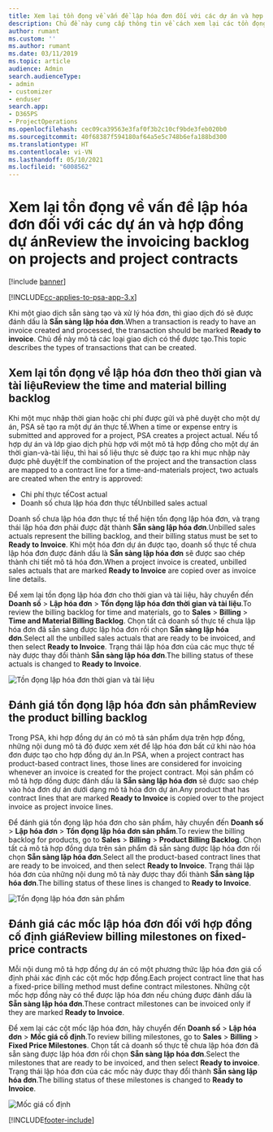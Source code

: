 ```yaml
---
title: Xem lại tồn đọng về vấn đề lập hóa đơn đối với các dự án và hợp đồng dự án
description: Chủ đề này cung cấp thông tin về cách xem lại các tồn đọng về thời gian, chi phí và sản phẩm, cũng như cách đánh dấu các mục này là sẵn sàng để lập hóa đơn.
author: rumant
ms.custom: ''
ms.author: rumant
ms.date: 03/11/2019
ms.topic: article
audience: Admin
search.audienceType:
- admin
- customizer
- enduser
search.app:
- D365PS
- ProjectOperations
ms.openlocfilehash: cec09ca39563e3faf0f3b2c10cf9bde3feb020b0
ms.sourcegitcommit: 40f68387f594180af64a5e5c748b6efa188bd300
ms.translationtype: HT
ms.contentlocale: vi-VN
ms.lasthandoff: 05/10/2021
ms.locfileid: "6008562"
---
```

# <a name="review-the-invoicing-backlog-on-projects-and-project-contracts"></a><span data-ttu-id="5dc53-103">Xem lại tồn đọng về vấn đề lập hóa đơn đối với các dự án và hợp đồng dự án</span><span class="sxs-lookup"><span data-stu-id="5dc53-103">Review the invoicing backlog on projects and project contracts</span></span>

[!include [banner](../includes/psa-now-project-operations.md)]

[!INCLUDE[cc-applies-to-psa-app-3.x](../includes/cc-applies-to-psa-app-3x.md)]

<span data-ttu-id="5dc53-104">Khi một giao dịch sẵn sàng tạo và xử lý hóa đơn, thì giao dịch đó sẽ được đánh dấu là **Sẵn sàng lập hóa đơn**.</span><span class="sxs-lookup"><span data-stu-id="5dc53-104">When a transaction is ready to have an invoice created and processed, the transaction should be marked **Ready to invoice**.</span></span> <span data-ttu-id="5dc53-105">Chủ đề này mô tả các loại giao dịch có thể được tạo.</span><span class="sxs-lookup"><span data-stu-id="5dc53-105">This topic describes the types of transactions that can be created.</span></span>

## <a name="review-the-time-and-material-billing-backlog"></a><span data-ttu-id="5dc53-106">Xem lại tồn đọng về lập hóa đơn theo thời gian và tài liệu</span><span class="sxs-lookup"><span data-stu-id="5dc53-106">Review the time and material billing backlog</span></span>

<span data-ttu-id="5dc53-107">Khi một mục nhập thời gian hoặc chi phí được gửi và phê duyệt cho một dự án, PSA sẽ tạo ra một dự án thực tế.</span><span class="sxs-lookup"><span data-stu-id="5dc53-107">When a time or expense entry is submitted and approved for a project, PSA creates a project actual.</span></span> <span data-ttu-id="5dc53-108">Nếu tổ hợp dự án và lớp giao dịch phù hợp với một mô tả hợp đồng cho một dự án thời gian-và-tài liệu, thì hai số liệu thực sẽ được tạo ra khi mục nhập này được phê duyệt:</span><span class="sxs-lookup"><span data-stu-id="5dc53-108">If the combination of the project and the transaction class are mapped to a contract line for a time-and-materials project, two actuals are created when the entry is approved:</span></span>

- <span data-ttu-id="5dc53-109">Chi phí thực tế</span><span class="sxs-lookup"><span data-stu-id="5dc53-109">Cost actual</span></span> 
- <span data-ttu-id="5dc53-110">Doanh số chưa lập hóa đơn thực tế</span><span class="sxs-lookup"><span data-stu-id="5dc53-110">Unbilled sales actual</span></span>

<span data-ttu-id="5dc53-111">Doanh số chưa lập hóa đơn thực tế thể hiện tồn đọng lập hóa đơn, và trạng thái lập hóa đơn phải được đặt thành **Sẵn sàng lập hóa đơn**.</span><span class="sxs-lookup"><span data-stu-id="5dc53-111">Unbilled sales actuals represent the billing backlog, and their billing status must be set to **Ready to Invoice**.</span></span> <span data-ttu-id="5dc53-112">Khi một hóa đơn dự án được tạo, doanh số thực tế chưa lập hóa đơn được đánh dấu là **Sẵn sàng lập hóa đơn** sẽ được sao chép thành chi tiết mô tả hóa đơn.</span><span class="sxs-lookup"><span data-stu-id="5dc53-112">When a project invoice is created, unbilled sales actuals that are marked **Ready to Invoice** are copied over as invoice line details.</span></span>

<span data-ttu-id="5dc53-113">Để xem lại tồn đọng lập hóa đơn cho thời gian và tài liệu, hãy chuyển đến **Doanh số** \> **Lập hóa đơn** \> **Tồn đọng lập hóa đơn thời gian và tài liệu**.</span><span class="sxs-lookup"><span data-stu-id="5dc53-113">To review the billing backlog for time and materials, go to **Sales** \> **Billing** \> **Time and Material Billing Backlog**.</span></span> <span data-ttu-id="5dc53-114">Chọn tất cả doanh số thực tế chưa lập hóa đơn đã sẵn sàng được lập hóa đơn rồi chọn **Sẵn sàng lập hóa đơn**.</span><span class="sxs-lookup"><span data-stu-id="5dc53-114">Select all the unbilled sales actuals that are ready to be invoiced, and then select **Ready to Invoice**.</span></span> <span data-ttu-id="5dc53-115">Trạng thái lập hóa đơn của các mục thực tế này được thay đổi thành **Sẵn sàng lập hóa đơn**.</span><span class="sxs-lookup"><span data-stu-id="5dc53-115">The billing status of these actuals is changed to **Ready to Invoice**.</span></span>

![Tồn đọng lập hóa đơn thời gian và tài liệu](media/TMBacklog.png)

## <a name="review-the-product-billing-backlog"></a><span data-ttu-id="5dc53-117">Đánh giá tồn đọng lập hóa đơn sản phẩm</span><span class="sxs-lookup"><span data-stu-id="5dc53-117">Review the product billing backlog</span></span>

<span data-ttu-id="5dc53-118">Trong PSA, khi hợp đồng dự án có mô tả sản phẩm dựa trên hợp đồng, những nội dung mô tả đó được xem xét để lập hóa đơn bất cứ khi nào hóa đơn được tạo cho hợp đồng dự án.</span><span class="sxs-lookup"><span data-stu-id="5dc53-118">In PSA, when a project contract has product-based contract lines, those lines are considered for invoicing whenever an invoice is created for the project contract.</span></span> <span data-ttu-id="5dc53-119">Mọi sản phẩm có mô tả hợp đồng được đánh dấu là **Sẵn sàng lập hóa đơn** sẽ được sao chép vào hóa đơn dự án dưới dạng mô tả hóa đơn dự án.</span><span class="sxs-lookup"><span data-stu-id="5dc53-119">Any product that has contract lines that are marked **Ready to Invoice** is copied over to the project invoice as project invoice lines.</span></span>

<span data-ttu-id="5dc53-120">Để đánh giá tồn đọng lập hóa đơn cho sản phẩm, hãy chuyển đến **Doanh số** \> **Lập hóa đơn** \> **Tồn đọng lập hóa đơn sản phẩm**.</span><span class="sxs-lookup"><span data-stu-id="5dc53-120">To review the billing backlog for products, go to **Sales** \> **Billing** \> **Product Billing Backlog**.</span></span> <span data-ttu-id="5dc53-121">Chọn tất cả mô tả hợp đồng dựa trên sản phẩm đã sẵn sàng được lập hóa đơn rồi chọn **Sẵn sàng lập hóa đơn**.</span><span class="sxs-lookup"><span data-stu-id="5dc53-121">Select all the product-based contract lines that are ready to be invoiced, and then select **Ready to Invoice**.</span></span> <span data-ttu-id="5dc53-122">Trạng thái lập hóa đơn của những nội dung mô tả này được thay đổi thành **Sẵn sàng lập hóa đơn**.</span><span class="sxs-lookup"><span data-stu-id="5dc53-122">The billing status of these lines is changed to **Ready to Invoice**.</span></span>

![Tồn đọng lập hóa đơn sản phẩm](media/ProductBacklog.png)

## <a name="review-billing-milestones-on-fixed-price-contracts"></a><span data-ttu-id="5dc53-124">Đánh giá các mốc lập hóa đơn đối với hợp đồng cố định giá</span><span class="sxs-lookup"><span data-stu-id="5dc53-124">Review billing milestones on fixed-price contracts</span></span>

<span data-ttu-id="5dc53-125">Mỗi nội dung mô tả hợp đồng dự án có một phương thức lập hóa đơn giá cố định phải xác định các cột mốc hợp đồng.</span><span class="sxs-lookup"><span data-stu-id="5dc53-125">Each project contract line that has a fixed-price billing method must define contract milestones.</span></span> <span data-ttu-id="5dc53-126">Những cột mốc hợp đồng này có thể được lập hóa đơn nếu chúng được đánh dấu là **Sẵn sàng lập hóa đơn**.</span><span class="sxs-lookup"><span data-stu-id="5dc53-126">These contract milestones can be invoiced only if they are marked **Ready to Invoice**.</span></span> 

<span data-ttu-id="5dc53-127">Để xem lại các cột mốc lập hóa đơn, hãy chuyển đến **Doanh số** \> **Lập hóa đơn** \> **Mốc giá cố định**.</span><span class="sxs-lookup"><span data-stu-id="5dc53-127">To review billing milestones, go to **Sales** \> **Billing** \> **Fixed Price Milestones**.</span></span> <span data-ttu-id="5dc53-128">Chọn tất cả doanh số thực tế chưa lập hóa đơn đã sẵn sàng được lập hóa đơn rồi chọn **Sẵn sàng lập hóa đơn**.</span><span class="sxs-lookup"><span data-stu-id="5dc53-128">Select the milestones that are ready to be invoiced, and then select **Ready to invoice**.</span></span> <span data-ttu-id="5dc53-129">Trạng thái lập hóa đơn của các mốc này được thay đổi thành **Sẵn sàng lập hóa đơn**.</span><span class="sxs-lookup"><span data-stu-id="5dc53-129">The billing status of these milestones is changed to **Ready to Invoice**.</span></span>

![Mốc giá cố định](media/FPBacklog.png)


[!INCLUDE[footer-include](../includes/footer-banner.md)]